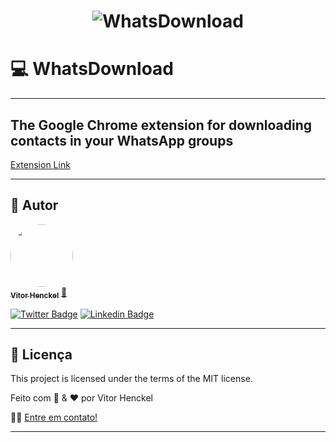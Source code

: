 <h1 align="center">
    <img alt="WhatsDownload" title="#WhatsDownload" src="https://vitor.henckel.com.br/img/whatsdownload/WhatsDownload_screen.png" />
</h1>

# 💻 WhatsDownload

---
## The Google Chrome extension for downloading contacts in your WhatsApp groups

[Extension Link](https://chrome.google.com/webstore/detail/whatsdownload/cocccccdblgmgoigiopheenlfndcckcj)

---

## 🦸 Autor

<a href="https://vitor.henckel.com.br" target="_blank">
 <img style="border-radius: 50%;" src="https://vitor.henckel.com.br/img/eu.jpg" width="100px;" alt=""/>
 <br />
 <sub><b>Vitor Henckel</b></sub></a> <a href="https://vitor.henckel.com.br" title="Vitor Henckel">🚀</a>
 <br />

[![Twitter Badge](https://img.shields.io/badge/-@Vitor_Henckel-1ca0f1?style=flat-square&labelColor=1ca0f1&logo=twitter&logoColor=white&link=https://twitter.com/Vitor_Henckel)](https://twitter.com/Vitor_Henckel) [![Linkedin Badge](https://img.shields.io/badge/-Vitor_Henckel-blue?style=flat-square&logo=Linkedin&logoColor=white&link=https://www.linkedin.com/in/vitorhenckel/)](https://www.linkedin.com/in/vitorhenckel/) 


---

## 📝 Licença

This project is licensed under the terms of the MIT license.

Feito com  🧠  & ❤️  por Vitor Henckel 

👋🏽 [Entre em contato!](https://www.linkedin.com/in/vitorhenckel/)

---